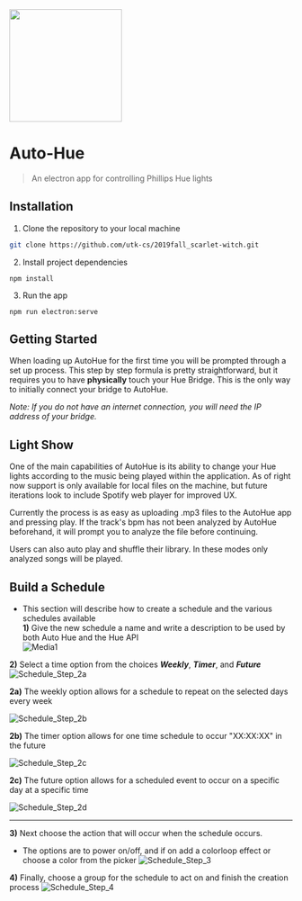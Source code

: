 <img src="https://github.com/utk-cs/2019fall_scarlet-witch/blob/master/auto_hue/src/assets/gradient_single.png" width="200">

# Auto-Hue 

> An electron app for controlling Phillips Hue lights

## Installation

1. Clone the repository to your local machine
```bash
git clone https://github.com/utk-cs/2019fall_scarlet-witch.git
```

2. Install project dependencies
```npm
npm install
```

3. Run the app
```npm
npm run electron:serve
```

## Getting Started

When loading up AutoHue for the first time you will be prompted through a set up process. This step by step formula is pretty straightforward, but it requires you to have **physically** touch your Hue Bridge. This is the only way to initially connect your bridge to AutoHue.

_Note: If you do not have an internet connection, you will need the IP address of your bridge._

## Light Show

One of the main capabilities of AutoHue is its ability to change your Hue lights according to the music being played within the application. As of right now support is only available for local files on the machine, but future iterations look to include Spotify web player for improved UX. 

Currently the process is as easy as uploading .mp3 files to the AutoHue app and pressing play. If the track's bpm has not been analyzed by AutoHue beforehand, it will prompt you to analyze the file before continuing. 

Users can also auto play and shuffle their library. In these modes only analyzed songs will be played.


## Build a Schedule

* This section will describe how to create a schedule and the various schedules available  
**1)** Give the new schedule a name and write a description to be used by both Auto Hue and the Hue API     
 ![Media1](https://user-images.githubusercontent.com/33168761/68898398-5a516e00-06fd-11ea-8431-25d5a5e61674.gif)

**2)** Select a time option from the choices **_Weekly_**, **_Timer_**, and **_Future_**  
![Schedule_Step_2a](https://user-images.githubusercontent.com/33168761/68904628-67298e00-070c-11ea-8adc-36edbb4e17d2.png)
    
**2a)** The weekly option allows for a schedule to repeat on the selected days every week  
  
![Schedule_Step_2b](https://user-images.githubusercontent.com/33168761/68904630-6abd1500-070c-11ea-9f84-e5a19345b572.png)
    
**2b)** The timer option allows for one time schedule to occur "XX:XX:XX" in the future  
  
![Schedule_Step_2c](https://user-images.githubusercontent.com/33168761/68904677-7577aa00-070c-11ea-9898-203ccfb5dddd.png)
    
**2c)** The future option allows for a scheduled event to occur on a specific day at a specific time
  
![Schedule_Step_2d](https://user-images.githubusercontent.com/33168761/68904683-790b3100-070c-11ea-9148-fe55c4d527cc.png)

***  
  
**3)** Next choose the action that will occur when the schedule occurs. 
* The options are to power on/off, and if on add a colorloop effect or choose a color from the picker
![Schedule_Step_3](https://user-images.githubusercontent.com/33168761/68904691-7b6d8b00-070c-11ea-99d3-b840f1ddd8af.png)

**4)** Finally, choose a group for the schedule to act on and finish the creation process
![Schedule_Step_4](https://user-images.githubusercontent.com/33168761/68904693-7d374e80-070c-11ea-82d2-b15c67f9caa5.png)





